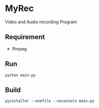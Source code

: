 # MyRec
Video and Audio recording Program
## Requirement
- ffmpeg
## Run
```
python main.py
```
## Build
```
pyinstaller --onefile --noconsole main.py
```
